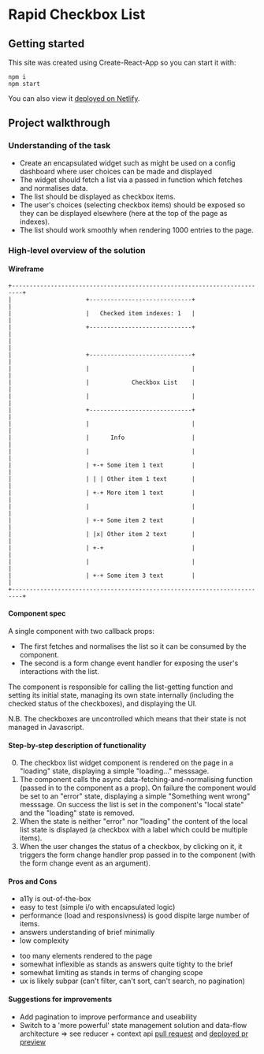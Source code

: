 # Rapid Checkbox List
## Getting started
This site was created using Create-React-App so you can start it with:

```shell
npm i
npm start
```

You can also view it [deployed on Netlify](https://cerulean-mooncake-cf81d5.netlify.app/).

## Project walkthrough
### Understanding of the task
- Create an encapsulated widget such as might be used on a config dashboard where user choices can be made and displayed
- The widget should fetch a list via a passed in function which fetches and normalises data.
- The list should be displayed as checkbox items.
- The user's choices (selecting checkbox items) should be exposed so they can be displayed elsewhere (here at the top of the page as indexes).
- The list should work smoothly when rendering 1000 entries to the page.

### High-level overview of the solution
#### Wireframe
```
+-------------------------------------------------------------------------+
|                     +-----------------------------+                     |
|                     |   Checked item indexes: 1   |                     |
|                     +-----------------------------+                     |
|                                                                         |
|                     +-----------------------------+                     |
|                     |                             |                     |
|                     |            Checkbox List    |                     |
|                     |                             |                     |
|                     +-----------------------------+                     |
|                     |                             |                     |
|                     |      Info                   |                     |
|                     |                             |                     |
|                     | +-+ Some item 1 text        |                     |
|                     | | | Other item 1 text       |                     |
|                     | +-+ More item 1 text        |                     |
|                     |                             |                     |
|                     | +-+ Some item 2 text        |                     |
|                     | |x| Other item 2 text       |                     |
|                     | +-+                         |                     |
|                     |                             |                     |
|                     | +-+ Some item 3 text        |                     |
+-------------------------------------------------------------------------+
```

#### Component spec
A single component with two callback props:
- The first fetches and normalises the list so it can be consumed by the component.
- The second is a form change event handler for exposing the user's interactions with the list.

The component is responsible for calling the list-getting function and setting its initial state, managing its own state internally (including the checked status of the checkboxes), and displaying the UI.

N.B. The checkboxes are uncontrolled which means that their state is not managed in Javascript.

#### Step-by-step description of functionality
0. The checkbox list widget component is rendered on the page in a "loading" state, displaying a simple "loading..." messsage.
0. The component calls the async data-fetching-and-normalising function (passed in to the component as a prop). On failure the component would be set to an "error" state, displaying a simple "Something went wrong" messsage. On success the list is set in the component's "local state" and the "loading" state is removed.
0. When the state is neither "error" nor "loading" the content of the local list state is displayed (a checkbox with a label which could be multiple items).
0. When the user changes the status of a checkbox, by clicking on it, it triggers the form change handler prop passed in to the component (with the form change event as an argument). 

#### Pros and Cons
+ a11y is out-of-the-box
+ easy to test (simple i/o with encapsulated logic)
+ performance (load and responsivness) is good dispite large number of items.
+ answers understanding of brief minimally
+ low complexity

- too many elements rendered to the page
- somewhat inflexible as stands as answers quite tighty to the brief
- somewhat limiting as stands in terms of changing scope
- ux is likely subpar (can't filter, can't sort, can't search, no pagination)

#### Suggestions for improvements
- Add pagination to improve performance and useability
- Switch to a 'more powerful' state management solution and data-flow architecture => see reducer + context api [pull request](https://github.com/AlexJeffcott/rapid-checkbox-list/pull/1) and [deployed pr preview](https://deploy-preview-1--cerulean-mooncake-cf81d5.netlify.app/)